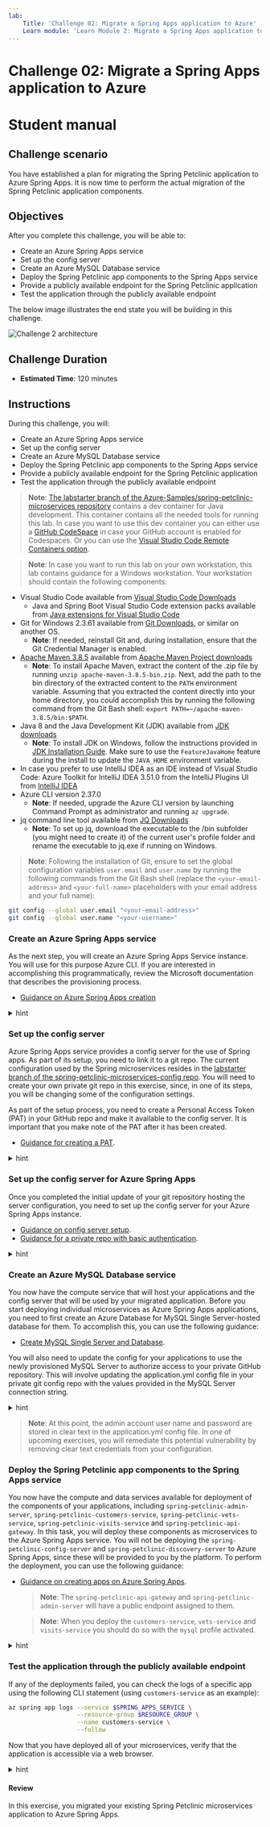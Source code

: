 ```yaml
---
lab:
    Title: 'Challenge 02: Migrate a Spring Apps application to Azure'
    Learn module: 'Learn Module 2: Migrate a Spring Apps application to Azure'
---
```


# Challenge 02: Migrate a Spring Apps application to Azure

# Student manual

## Challenge scenario

You have established a plan for migrating the Spring Petclinic application to Azure Spring Apps. It is now time to perform the actual migration of the Spring Petclinic application components.

## Objectives

After you complete this challenge, you will be able to:

- Create an Azure Spring Apps service
- Set up the config server
- Create an Azure MySQL Database service
- Deploy the Spring Petclinic app components to the Spring Apps service
- Provide a publicly available endpoint for the Spring Petclinic application
- Test the application through the publicly available endpoint

The below image illustrates the end state you will be building in this challenge.

![Challenge 2 architecture](./images/asa-openlab-2.png)

## Challenge Duration

- **Estimated Time**: 120 minutes

## Instructions

During this challenge, you will:

- Create an Azure Spring Apps service
- Set up the config server
- Create an Azure MySQL Database service
- Deploy the Spring Petclinic app components to the Spring Apps service
- Provide a publicly available endpoint for the Spring Petclinic application
- Test the application through the publicly available endpoint

> **Note**: [The labstarter branch of the Azure-Samples/spring-petclinic-microservices repository](https://github.com/Azure-Samples/spring-petclinic-microservices/tree/labstarter) contains a dev container for Java development. This container contains all the needed tools for running this lab. In case you want to use this dev container you can either use a [GitHub CodeSpace](https://github.com/features/codespaces) in case your GitHub account is enabled for Codespaces. Or you can use the [Visual Studio Code Remote Containers option](https://code.visualstudio.com/docs/remote/containers).

> **Note**: In case you want to run this lab on your own workstation, this lab contains guidance for a Windows workstation. Your workstation should contain the following components:

- Visual Studio Code available from [Visual Studio Code Downloads](https://code.visualstudio.com/download)
  - Java and Spring Boot Visual Studio Code extension packs available from [Java extensions for Visual Studio Code](https://code.visualstudio.com/docs/java/extensions)
- Git for Windows 2.3.61 available from [Git Downloads](https://git-scm.com/downloads), or similar on another OS.
  - **Note**: If needed, reinstall Git and, during installation, ensure that the Git Credential Manager is enabled.
- [Apache Maven 3.8.5](apache-maven-3.8.5-bin.zip) available from [Apache Maven Project downloads](https://maven.apache.org/download.cgi)
  - **Note**: To install Apache Maven, extract the content of the .zip file by running `unzip apache-maven-3.8.5-bin.zip`. Next, add the path to the bin directory of the extracted content to the `PATH` environment variable. Assuming that you extracted the content directly into your home directory, you could accomplish this by running the following command from the Git Bash shell: `export PATH=~/apache-maven-3.8.5/bin:$PATH`.
- Java 8 and the Java Development Kit (JDK) available from [JDK downloads](https://aka.ms/download-jdk/microsoft-jdk-17.0.5-windows-x64.msi)
  - **Note**: To install JDK on Windows, follow the instructions provided in [JDK Installation Guide](https://learn.microsoft.com/en-us/java/openjdk/install#install-on-windows). Make sure to use the `FeatureJavaHome` feature during the install to update the `JAVA_HOME` environment variable.
- In case you prefer to use IntelliJ IDEA as an IDE instead of Visual Studio Code: Azure Toolkit for IntelliJ IDEA 3.51.0 from the IntelliJ Plugins UI from [IntelliJ IDEA](https://www.jetbrains.com/idea/download/#section=windows)
- Azure CLI version 2.37.0
  - **Note**: If needed, upgrade the Azure CLI version by launching Command Prompt as administrator and running `az upgrade`.
- jq command line tool available from [JQ Downloads](https://stedolan.github.io/jq/)
  - **Note**: To set up jq, download the executable to the /bin subfolder (you might need to create it) of the current user's profile folder and rename the executable to jq.exe if running on Windows.

> **Note**: Following the installation of Git, ensure to set the global configuration variables `user.email` and `user.name` by running the following commands from the Git Bash shell (replace the `<your-email-address>` and `<your-full-name>` placeholders with your email address and your full name):

```bash
git config --global user.email "<your-email-address>"
git config --global user.name "<your-username>"
```

### Create an Azure Spring Apps service

As the next step, you will create an Azure Spring Apps Service instance. You will use for this purpose Azure CLI. If you are interested in accomplishing this programmatically, review the Microsoft documentation that describes the provisioning process.

- [Guidance on Azure Spring Apps creation](https://docs.microsoft.com/azure/spring-cloud/quickstart-provision-service-instance?tabs=Azure-CLI&pivots=programming-language-java)

<details>
<summary>hint</summary>
<br/>

1. On your lab computer, open the Git Bash window and, from the Git Bash prompt, run the following command to sign in to your Azure subscription:

   ```bash
   az login
   ```

1. Executing the command will automatically open a web browser window prompting you to authenticate. Once prompted, sign in using the user account that has the Owner role in the target Azure subscription that you will use in this lab and close the web browser window.

1. Make sure that you are logged in to the right subscription for the consecutive commands.

   ```bash
   az account list -o table
   ```

1. If in the above statement you don't see the right account being indicated as your default one, change your environment to the right subscription with the following command, replacing the `<subscription-id>`.

   ```bash
   az account set --subscription <subscription-id>
   ```

1. Run the following commands to create a resource group that will contain all of your resources (replace the `<azure-region>` placeholder with the name of any Azure region in which you can create a Standard SKU instance of the Azure Spring Apps service and an Azure Database for MySQL Single Server instance, see [this page](https://azure.microsoft.com/global-infrastructure/services/?products=mysql,spring-apps&regions=all) for regional availability details of those services):

   ```bash
   UNIQUEID=$(openssl rand -hex 3)
   APPNAME=petclinic
   RESOURCE_GROUP=rg-$APPNAME-$UNIQUEID
   LOCATION=<azure-region>
   az group create -g $RESOURCE_GROUP -l $LOCATION
   ```
1. Run the following command to add the spring extension.

   ```bash
   az extension add --name spring
   ``` 
    
1. Run the following commands to create an instance of the standard SKU of the Azure Spring Apps service. Note that the name of the service needs to be globally unique, so adjust it accordingly in case the randomly generated name is already in use. Keep in mind that the name can contain only lowercase letters, numbers and hyphens.

   ```bash
   SPRING_APPS_SERVICE=sa-$APPNAME-$UNIQUEID
   az spring create --name $SPRING_APPS_SERVICE \
                    --resource-group $RESOURCE_GROUP \
                    --location $LOCATION \
                    --sku Standard
   ```

   > **Note**: This will also create for you an Application Insights resource. This Application Insights resource is created still in `classic` mode and not in the newer `workspace` mode. If the region you are deploying to doesn't support this `classic` mode anymore, the CLI will show a warning to say it skipped App Insights creation and you should assign it manually. Don't worry in case you see this message though, it will not influence the rest of the lab for you. We will cover monitoring in depth in a next module.

   > **Note**: Wait for the provisioning to complete. This might take about 5 minutes.

1. Run the following command to set your default resource group name and Spring Apps service name. By setting these defaults, you don't need to repeat these names in the subsequent commands.

   ```bash
   az config set defaults.group=$RESOURCE_GROUP defaults.spring=$SPRING_APPS_SERVICE
   ```

1. Open a web browser window and navigate to the Azure portal. If prompted, sign in using the user account that has the Owner role in the target Azure subscription that you will use in this lab.

1. In the Azure portal, use the **Search resources, services, and docs** text box to search for and navigate to the resource group you just created.

1. On the resource group overview pane, verify that the resource group contains an Azure Spring Apps instance.

   > **Note**: In case you don't see the Azure Spring Apps service in the overview list of the resource group, select the **Refresh** toolbar button to refresh the view of the resource groups.

   > **Note**: You will notice an Application Insights resource also was created in your resource group. You will use this in one of the next labs.

1. Select the Azure Spring Apps instance and, in the vertical navigation menu, in the **Settings** section, select **Apps**. Note that the instance does not include any spring apps at this point. You will perform the app deployment later in this exercise.

</details>

### Set up the config server


Azure Spring Apps service provides a config server for the use of Spring apps. As part of its setup, you need to link it to a git repo. The current configuration used by the Spring microservices resides in the [labstarter branch of the spring-petclinic-microservices-config repo](https://github.com/Azure-Samples/spring-petclinic-microservices-config/tree/labstarter). You will need to create your own private git repo in this exercise, since, in one of its steps, you will be changing some of the configuration settings.

As part of the setup process, you need to create a Personal Access Token (PAT) in your GitHub repo and make it available to the config server. It is important that you make note of the PAT after it has been created.

- [Guidance for creating a PAT](https://docs.github.com/en/authentication/keeping-your-account-and-data-secure/creating-a-personal-access-token).

<details>
<summary>hint</summary>
<br/>

1. On your lab computer, in your web browser, navigate to your GitHub account, navigate to the **Repositories** page and create a new private repository named **spring-petclinic-microservices-config**.

   > **Note**: Make sure to configure the repository as private.

1. To create a PAT, select the avatar icon in the upper right corner, and then select **Settings**.

1. At the bottom of the vertical navigation menu, select **Developer settings**, select **Personal access tokens**, and then select **Generate new token**.

1. On the **New personal access token** page, in the **Note** text box, enter a descriptive name, such as **spring-petclinic-config-server-token**.

   > **Note**: There is a new **Beta** experience available on GitHub for more fine-grained access tokens. This experience will create a token with a more limited scope than full repository scope (which basically gives access to all your repositories). The lab will work as well with a more fine-grained token, in that case, in the **Fine-grained tokens (Beta)** token creation page, choose for **Only select repositories** and select your config repository. For the **Repository permissions** select for the **Contents** the **Read-only** access level. You can use this fine-grained token when you configure your config-server on Azure Spring Apps. We recommend you create a second token in case you also need a personal access token for interacting with the repositories from the Git Bash prompt.

1. In the **Select scopes** section, select **repo** and then select **Generate token**.

1. Record the generated token. You will need it in this and subsequent labs.

1. From the Git Bash prompt, change the current directory to the **projects** folder. Next, clone the newly created GitHub repository by typing `git clone `, pasting the clone URL you copied into Clipboard in the previous step, and entering the PAT string followed by the `@` symbol in front of `github.com`.

   ```bash
   cd ~/projects
   # Clone config repo
   git clone https://<token>@github.com/<your-github-username>/spring-petclinic-microservices-config.git
    
   # Clone source code repo
   git clone https://<token>@github.com/<your-github-username>/spring-petclinic-microservices.git

   ```

    > **Note**: Make sure to replace the `<token>` and `<your-github-username>` placeholders in the URL listed above with the value of the GitHub PAT and your GitHub user name when running the `git clone` command.

1. From the Git Bash prompt, change the current directory to the newly created **spring-petclinic-microservices-config** folder and run the following commands to copy all the config server configuration yaml files from the [labstarter branch of the spring-petclinic-microservices-config repo](https://github.com/Azure-Samples/spring-petclinic-microservices-config/tree/labstarter) to the local folder on your lab computer.

   ```bash
   cd spring-petclinic-microservices-config
   curl -o admin-server.yml https://raw.githubusercontent.com/Azure-Samples/spring-petclinic-microservices-config/labstarter/admin-server.yml
   curl -o api-gateway.yml https://raw.githubusercontent.com/Azure-Samples/spring-petclinic-microservices-config/labstarter/api-gateway.yml
   curl -o application.yml https://raw.githubusercontent.com/Azure-Samples/spring-petclinic-microservices-config/labstarter/application.yml
   curl -o customers-service.yml https://raw.githubusercontent.com/Azure-Samples/spring-petclinic-microservices-config/labstarter/customers-service.yml
   curl -o discovery-server.yml https://raw.githubusercontent.com/Azure-Samples/spring-petclinic-microservices-config/labstarter/discovery-server.yml
   curl -o tracing-server.yml https://raw.githubusercontent.com/Azure-Samples/spring-petclinic-microservices-config/labstarter/tracing-server.yml
   curl -o vets-service.yml https://raw.githubusercontent.com/Azure-Samples/spring-petclinic-microservices-config/labstarter/vets-service.yml
   curl -o visits-service.yml https://raw.githubusercontent.com/Azure-Samples/spring-petclinic-microservices-config/labstarter/visits-service.yml
   ```

1. From the Git Bash prompt, run the following commands to commit and push your changes to your private GitHub repository.

   ```bash
   git add .
   git commit -m 'added base config'
   git push
   ```

1. In your web browser, refresh the page of the newly created **spring-petclinic-microservices-config** repository and double check that all the configuration files are there.

</details>

### Set up the config server for Azure Spring Apps
    
Once you completed the initial update of your git repository hosting the server configuration, you need to set up the config server for your Azure Spring Apps instance. 

- [Guidance on config server setup](https://docs.microsoft.com/azure/spring-cloud/quickstart-setup-config-server?tabs=Azure-CLI&pivots=programming-language-java).
- [Guidance for a private repo with basic authentication](https://docs.microsoft.com/azure/spring-cloud/how-to-config-server#private-repository-with-basic-authentication).

<details>
<summary>hint</summary>
<br/>

1. Switch to the Git Bash prompt and run the following commands to set the environment variables hosting your GitHub repository and GitHub credentials (replace the `<git-repository>`, `<git-username>`, and `<git-PAT>` placeholders with the URL of your GitHub repository, the name of your GitHub user account, and the newly generated PAT value, respectively).

   > **Note**: The URL of the GitHub repository should be in the format `https://github.com/<your-github-username>/spring-petclinic-microservices-config.git`, where the `<your-github-username>` placeholder represents your GitHub user name.

   ```bash
   GIT_REPO=<git-repository>
   GIT_USERNAME=<git-username>
   GIT_PASSWORD=<git-PAT>
   ```

1. To set up the config server such that it points to your GitHub repository, from the Git Bash prompt, run the following command.

   ```bash
   az spring config-server git set \
                           --name $SPRING_APPS_SERVICE \
                           --resource-group $RESOURCE_GROUP \
                           --uri $GIT_REPO \
                           --label main \
                           --password $GIT_PASSWORD \
                           --username $GIT_USERNAME 
   ```

   > **Note**: In case you are using a branch other than `main` in your config repo, you can change the branch name with the `label` parameter.

   > **Note**: Wait for the operation to complete. This might take about 2 minutes.

</details>

### Create an Azure MySQL Database service

You now have the compute service that will host your applications and the config server that will be used by your migrated application. Before you start deploying individual microservices as Azure Spring Apps applications, you need to first create an Azure Database for MySQL Single Server-hosted database for them. To accomplish this, you can use the following guidance:

- [Create MySQL Single Server and Database](https://docs.microsoft.com/azure/mysql/quickstart-create-mysql-server-database-using-azure-cli).

You will also need to update the config for your applications to use the newly provisioned MySQL Server to authorize access to your private GitHub repository. This will involve updating the application.yml config file in your private git config repo with the values provided in the MySQL Server connection string.

<details>
<summary>hint</summary>
<br/>

1. Run the following commands to create an instance of MySQL Flexible server. Note that the name of the server must be globally unique, so adjust it accordingly in case the randomly generated name is already in use. Keep in mind that the name can contain only lowercase letters, numbers and hyphens. In addition, replace the `<myadmin-password>` placeholder with a complex password and record its value.

   ```bash
   MYSQL_SERVER_NAME=mysql-$APPNAME-$UNIQUEID
   MYSQL_ADMIN_USERNAME=myadmin
   MYSQL_ADMIN_PASSWORD=<myadmin-password>
   DATABASE_NAME=petclinic
   
    az mysql flexible-server create \
        --admin-user myadmin \
        --admin-password ${MYSQL_ADMIN_PASSWORD} \
        --name ${MYSQL_SERVER_NAME} \
        --resource-group ${RESOURCE_GROUP} 
   ```

   > **Note**: During the creation you will be asked whether access for your IP address should be added and whether access for all IP's should be added. Answer `n` for no on both questions.

   > **Note**: Wait for the provisioning to complete. This might take about 3 minutes.

1. Once the Azure Database for MySQL Single Server instance gets created, it will output details about its settings. In the output, you will find the server connection string. Record its value since you will need it later in this exercise.

1. Run the following commands to create a database in the Azure Database for MySQL Single Server instance.

   ```bash
    az mysql flexible-server db create \
        --server-name $MYSQL_SERVER_NAME \
        --resource-group $RESOURCE_GROUP \
        -d $DATABASE_NAME
   ```

1. You will also need to allow connections to the server from Azure Spring Apps. For now, to accomplish this, you will create a server firewall rule to allow inbound traffic from all Azure Services. This way your apps running in Azure Spring Apps will be able to reach the MySQL database providing them with persistent storage. In one of the upcoming exercises, you will restrict this connectivity to limit it exclusively to the apps hosted by your Azure Spring Apps instance.

   ```bash
    az mysql flexible-server firewall-rule create \
        --rule-name allAzureIPs \
        --name ${MYSQL_SERVER_NAME} \
        --resource-group ${RESOURCE_GROUP} \
        --start-ip-address 0.0.0.0 --end-ip-address 0.0.0.0
   ```

1. From the Git Bash window, in the config repository you cloned locally, use your favorite text editor to open the application.yml file. Change the entries in lines 82, 83, and 84 that contain the values of the target datasource endpoint, the corresponding admin user account, and its password. Set these values by using the information in the Azure Database for MySQL Single Server connection string you recorded earlier in this task. Your configuration should look like this:

   > **Note**: The original content of these three lines in the application.yml file have the following format:

   ```yaml
       url: jdbc:mysql://localhost:3306/db?useSSL=false
       username: root
       password: petclinic
   ```

   > **Note**: The updated content of these three lines in the **application.yml** file should have the following format (where the `<mysql-server-name>`, `<myadmin-password>` and `<mysql-database-name>` placeholders represent the name of the Azure Database for MySQL Single Server instance, the password you assigned to the myadmin account during its provisioning, and the name of the database i.e. `petclinic`, respectively):

   ```yaml
       url: jdbc:mysql://<mysql-server-name>.mysql.database.azure.com:3306/<mysql-database-name>?useSSL=true
       username: myadmin
       password: <myadmin-password>
   ```

   > **Note**: Ensure to change the value of the `useSSL` parameter to `true`, since this is enforced by default by Azure Database for MySQL Single Server.

1. Save the changes and push the updates you made to the **application.yml** file to your private GitHub repo by running the following commands from the Git Bash prompt:

   ```bash
   git add .
   git commit -m 'azure mysql info'
   git push
   ```

</details>

   > **Note**: At this point, the admin account user name and password are stored in clear text in the application.yml config file. In one of upcoming exercises, you will remediate this potential vulnerability by removing clear text credentials from your configuration.

### Deploy the Spring Petclinic app components to the Spring Apps service

You now have the compute and data services available for deployment of the components of your applications, including `spring-petclinic-admin-server`, `spring-petclinic-customers-service`, `spring-petclinic-vets-service`, `spring-petclinic-visits-service` and `spring-petclinic-api-gateway`. In this task, you will deploy these components as microservices to the Azure Spring Apps service. You will not be deploying the `spring-petclinic-config-server` and `spring-petclinic-discovery-server` to Azure Spring Apps, since these will be provided to you by the platform. To perform the deployment, you can use the following guidance:

- [Guidance on creating apps on Azure Spring Apps](https://docs.microsoft.com/azure/spring-cloud/quickstart-deploy-apps?tabs=Azure-CLI&pivots=programming-language-java).

   > **Note**: The `spring-petclinic-api-gateway` and `spring-petclinic-admin-server` will have a public endpoint assigned to them.

   > **Note**: When you deploy the `customers-service`, `vets-service` and `visits-service` you should do so with the `mysql` profile activated.

<details>
<summary>hint</summary>
<br/>

1. In the parent **pom.xml** file double check the version number on line 9.

    ```bash
        <parent>        
            <groupId>org.springframework.samples</groupId>
            <artifactId>spring-petclinic-microservices</artifactId>
            <version>2.7.6</version>    
        </parent>
    ```

1. From the Git Bash window, set a `VERSION` environment variable to this version number `2.7.6`.

   ```bash
   VERSION=2.7.6
   ```

1. You will start by building all the microservice of the spring petclinic application. To accomplish this, run `mvn clean package` in the root directory of the application.

   ```bash
   cd ~/projects/spring-petclinic-microservices
   mvn clean package -DskipTests
   ```

1. Verify that the build succeeds by reviewing the output of the `mvn clean package -DskipTests` command, which should have the following format:

   ```bash
   [INFO] ------------------------------------------------------------------------
   [INFO] Reactor Summary for spring-petclinic-microservices 2.7.6:
   [INFO] 
   [INFO] spring-petclinic-microservices ..................... SUCCESS [  0.274 s]
   [INFO] spring-petclinic-admin-server ...................... SUCCESS [  6.462 s]
   [INFO] spring-petclinic-customers-service ................. SUCCESS [  4.486 s]
   [INFO] spring-petclinic-vets-service ...................... SUCCESS [  1.943 s]
   [INFO] spring-petclinic-visits-service .................... SUCCESS [  2.026 s]
   [INFO] spring-petclinic-config-server ..................... SUCCESS [  0.885 s]
   [INFO] spring-petclinic-discovery-server .................. SUCCESS [  0.960 s]
   [INFO] spring-petclinic-api-gateway ....................... SUCCESS [  6.022 s]
   [INFO] ------------------------------------------------------------------------
   [INFO] BUILD SUCCESS
   [INFO] ------------------------------------------------------------------------
   [INFO] Total time:  24.584 s
   [INFO] Finished at: 2022-11-29T13:31:17Z
   [INFO] ------------------------------------------------------------------------
   ```

1. For each application you will now create an app on Azure Spring Apps service. You will start with the `api-gateway`. To deploy it, from the Git Bash prompt, run the following command:

   ```bash
   az spring app create \
            --service $SPRING_APPS_SERVICE \
            --resource-group $RESOURCE_GROUP \
            --name api-gateway \
            --assign-endpoint true
   ```

   > **Note**: Wait for the provisioning to complete. This might take about 5 minutes.

1. Next deploy the jar file to this newly created app by running the following command from the Git Bash prompt:

   ```bash
   az spring app deploy \
            --service $SPRING_APPS_SERVICE \
            --resource-group $RESOURCE_GROUP \
            --name api-gateway \
            --no-wait \
            --artifact-path spring-petclinic-api-gateway/target/spring-petclinic-api-gateway-$VERSION.jar
   ```

1. In the same way create an app for the `admin-server` microservice:

   ```bash
   az spring app create \
            --service $SPRING_APPS_SERVICE \
            --resource-group $RESOURCE_GROUP \
            --name app-admin \
            --assign-endpoint true
   ```

   > **Note**: Wait for the operation to complete. This might take about 5 minutes.

1. Next deploy the jar file to this newly created app:

   ```bash
   az spring app deploy \
            --service $SPRING_APPS_SERVICE \
            --resource-group $RESOURCE_GROUP \
            --name app-admin \
            --no-wait \
            --artifact-path spring-petclinic-admin-server/target/spring-petclinic-admin-server-$VERSION.jar
   ```

1. Next, you will create an app for the `customers-service` microservice, without assigning an endpoint:

   ```bash
   az spring app create \
            --service $SPRING_APPS_SERVICE \
            --resource-group $RESOURCE_GROUP \
            --name customers-service
   ```

   > **Note**: Wait for the operation to complete. This might take about 5 minutes.

1. For the customers service you will set the `mysql` profile:

   ```bash
   az spring app deploy \
            --service $SPRING_APPS_SERVICE \
            --resource-group $RESOURCE_GROUP \
            --name customers-service \
            --no-wait \
            --artifact-path spring-petclinic-customers-service/target/spring-petclinic-customers-service-$VERSION.jar \
            --env SPRING_PROFILES_ACTIVE=mysql
   ```

1. Next, you will create an app for the `visits-service` microservice, also without an endpoint assigned:

   ```bash
   az spring app create \
               --service $SPRING_APPS_SERVICE \
               --resource-group $RESOURCE_GROUP \
               --name visits-service 
   ```

   > **Note**: Wait for the operation to complete. This might take about 5 minutes.

1. For the `visit-service` you will also include the `mysql` profile:

   ```bash
   az spring app deploy \
               --service $SPRING_APPS_SERVICE \
               --resource-group $RESOURCE_GROUP \
               --name visits-service \
               --no-wait \
               --artifact-path spring-petclinic-visits-service/target/spring-petclinic-visits-service-$VERSION.jar \
               --env SPRING_PROFILES_ACTIVE=mysql
   ```

1. To conclude, you will create an app for the `vets-service` microservice, again without an endpoint assigned:

   ```bash
   az spring app create \
               --service $SPRING_APPS_SERVICE \
               --resource-group $RESOURCE_GROUP \
               --name vets-service 
   ```

   > **Note**: Wait for the operation to complete. This might take about 5 minutes.

1. In this case you will also include the `mysql` profile:

  ```bash
   az spring app deploy \
               --service $SPRING_APPS_SERVICE \
               --resource-group $RESOURCE_GROUP \
               --name vets-service \
               --no-wait \
               --artifact-path spring-petclinic-vets-service/target/spring-petclinic-vets-service-$VERSION.jar \
               --env SPRING_PROFILES_ACTIVE=mysql
   ```

</details>

### Test the application through the publicly available endpoint

If any of the deployments failed, you can check the logs of a specific app using the following CLI statement (using `customers-service` as an example):

```bash
az spring app logs --service $SPRING_APPS_SERVICE \
                   --resource-group $RESOURCE_GROUP \
                   --name customers-service \
                   --follow
```

Now that you have deployed all of your microservices, verify that the application is accessible via a web browser.

<details>
<summary>hint</summary>
<br/>

1. To list all deployed apps, from the Git Bash shell, run the following CLI statement, which will also list all publicly accessible endpoints:

   ```bash
   az spring app list --service $SPRING_APPS_SERVICE \
                      --resource-group $RESOURCE_GROUP \
                      --output table
   ```

1. Alternatively, you can switch to the web browser window displaying the Azure portal interface, navigate to your Azure Spring Apps instance and select **Apps** from the vertical navigation menu. In the list of apps, select **api-gateway**, on the **api-gateway \| Overview** page, note the value of the **URL** property.

1. Open another web browser tab and navigate to the URL of the api-gateway endpoint to display the application web interface.

1. You can also navigate to the URL of the admin-server to see insight information of your microservices.

</details>

#### Review

In this exercise, you migrated your existing Spring Petclinic microservices application to Azure Spring Apps.
